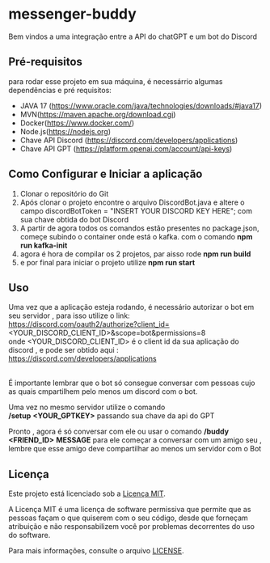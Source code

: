 # messenger-buddy

Bem vindos a uma integração entre a API do chatGPT e um bot do Discord

## Pré-requisitos

para rodar esse projeto em sua máquina, é necessárrio algumas dependências e pré requisitos:

- JAVA 17 (https://www.oracle.com/java/technologies/downloads/#java17)
- MVN(https://maven.apache.org/download.cgi)
- Docker(https://www.docker.com/)
- Node.js(https://nodejs.org)
- Chave API Discord (https://discord.com/developers/applications)
- Chave API GPT (https://platform.openai.com/account/api-keys)

## Como Configurar e Iniciar a aplicação

1. Clonar o repositório do Git
2. Após clonar o projeto encontre o arquivo DiscordBot.java e altere o campo discordBotToken = "INSERT YOUR DISCORD KEY HERE"; com sua chave obtida do bot Discord
3. A partir de agora todos os comandos estão presentes no package.json, começe subindo o container onde está o kafka. com o comando **npm run kafka-init**
4. agora é hora de compilar os 2 projetos, par aisso rode **npm run build**
5. e por final para iniciar o projeto utilize **npm run start**

## Uso

Uma vez que a aplicação esteja rodando, é necessário autorizar o bot em seu servidor , para isso utilize o link: 
<br> https://discord.com/oauth2/authorize?client_id=<YOUR_DISCORD_CLIENT_ID>&scope=bot&permissions=8 <br>
onde <YOUR_DISCORD_CLIENT_ID> é o client id da sua aplicação do discord , e pode ser obtido aqui : <br> https://discord.com/developers/applications <br>

<br> É importante lembrar que o bot só consegue conversar com pessoas cujo as quais cmpartilhem pelo menos um discord com o bot.<br>

Uma vez no mesmo servidor utilize o comando  <br> **/setup** **<YOUR_GPTKEY>** passando sua chave da api do GPT <br>

Pronto , agora é só conversar com ele ou usar o comando **/buddy** **<FRIEND_ID>**  **MESSAGE**  para ele começar a conversar com um amigo seu ,
lembre que esse amigo deve compartilhar ao menos um servidor com o Bot

## Licença

Este projeto está licenciado sob a [Licença MIT](https://opensource.org/licenses/MIT).

A Licença MIT é uma licença de software permissiva que permite que as pessoas façam o que quiserem com o seu código, desde que forneçam atribuição e não responsabilizem você por problemas decorrentes do uso do software.

Para mais informações, consulte o arquivo [LICENSE](LICENSE).
